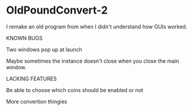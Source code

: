 # OldPoundConvert-2
 I remake an old program from when I didn't understand how GUIs worked.


KNOWN BUGS

Two windows pop up at launch

Maybe sometimes the instance doesn't close when you close the main window.


LACKING FEATURES

Be able to choose which coins should be enabled or not

More convertion thingies
